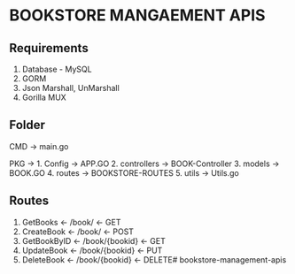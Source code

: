 # BOOKSTORE MANGAEMENT APIS

## Requirements
1. Database - MySQL
2. GORM
3. Json Marshall, UnMarshall
4. Gorilla MUX

## Folder
CMD -> main.go

PKG ->
    1. Config -> APP.GO
    2. controllers -> BOOK-Controller
    3. models -> BOOK.GO
    4. routes -> BOOKSTORE-ROUTES
    5. utils -> Utils.go

## Routes
1. GetBooks <- /book/ <- GET
2. CreateBook <- /book/ <- POST
3. GetBookByID <- /book/{bookid} <- GET
4. UpdateBook <- /book/{bookid} <- PUT
5. DeleteBook <- /book/{bookid} <- DELETE# bookstore-management-apis
